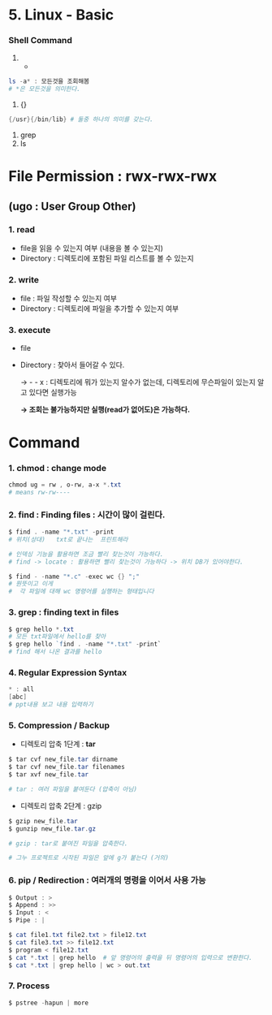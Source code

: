 # 5. Linux - Basic

### Shell Command

1. *

```powershell
ls -a* : 모든것을 조회해봄
# *은 모든것을 의미한다. 
```

1. {} 

```powershell
{/usr}{/bin/lib} # 둘중 하나의 의미를 갖는다.
```

1. grep
2. ls

# File Permission : rwx-rwx-rwx

## (ugo : User Group Other)

### 1. read

- file을 읽을 수 있는지 여부 (내용을 볼 수 있는지)
- Directory : 디렉토리에 포함된 파일 리스트를 볼 수 있는지

### 2. write

- file : 파일 작성할 수 있는지 여부
- Directory : 디렉토리에 파일을 추가할 수 있는지 여부

### 3. execute

- file
- Directory : 찾아서 들어갈 수 있다.
    
    →  - - x : 디렉토리에 뭐가 있는지 알수가 없는데, 디렉토리에 무슨파일이 있는지 알고 있다면 실행가능
    
    **→ 조회는 불가능하지만 실행(read가 없어도)은 가능하다.**
    

# Command

### 1. chmod : change **mod**e

```powershell
chmod ug = rw , o-rw, a-x *.txt
# means rw-rw----
```

### 2. find : Finding files : 시간이 많이 걸린다.

```powershell
$ find . -name "*.txt" -print
# 위치(상대)   txt로 끝나는  프린트해라

# 인덱싱 기능을 활용하면 조금 빨리 찾는것이 가능하다.
# find -> locate : 활용하면 빨리 찾는것이 가능하다 -> 위치 DB가 있어야한다.
```

```powershell
$ find - -name "*.c" -exec wc {} ";"
# 뭔뜻이고 이게
#  각 파일에 대해 wc 명령어를 실행하는 형태입니다
```

### 3. grep : finding text in files

```powershell
$ grep hello *.txt  
# 모든 txt파일에서 hello를 찾아
$ grep hello `find . -name "*.txt" -print`
# find 해서 나온 결과를 hello
```

### 4. Regular Expression Syntax

```powershell
* : all
[abc]
# ppt내용 보고 내용 입력하기
```

### 5. Compression / Backup

- 디렉토리 압축 1단계 : **tar**

```powershell
$ tar cvf new_file.tar dirname
$ tar cvf new_file.tar filenames
$ tar xvf new_file.tar

# tar : 여러 파일을 붙여둔다 (압축이 아님)
```

- 디렉토리 압축 2단계 : gzip

```powershell
$ gzip new_file.tar
$ gunzip new_file.tar.gz

# gzip : tar로 붙여진 파일을 압축한다. 

# 그누 프로젝트로 시작된 파일은 앞에 g가 붙는다 (거의)
```

### 6. pip / Redirection : 여러개의 명령을 이어서 사용 가능

```powershell
$ Output : > 
$ Append : >>
$ Input : <
$ Pipe : |
```

```powershell
$ cat file1.txt file2.txt > file12.txt
$ cat file3.txt >> file12.txt
$ program < file12.txt
$ cat *.txt | grep hello  # 앞 명령어의 출력을 뒤 명령어의 입력으로 변환한다.
$ cat *.txt | grep hello | wc > out.txt
```

### 7. Process

```powershell
$ pstree -hapun | more
```